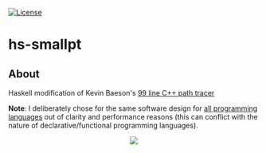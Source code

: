 [![License][s1]][li]

[s1]: https://img.shields.io/badge/license-MIT-blue.svg
[li]: https://raw.githubusercontent.com/matt77hias/hs-smallpt/master/LICENSE.txt

# hs-smallpt

## About
Haskell modification of Kevin Baeson's [99 line C++ path tracer](http://www.kevinbeason.com/smallpt/)

**Note**: I deliberately chose for the same software design for [all programming languages](https://github.com/matt77hias/smallpt) out of clarity and performance reasons (this can conflict with the nature of declarative/functional programming languages).

<p align="center"><img src="https://github.com/matt77hias/smallpt/blob/master/res/image.png" ></p>
